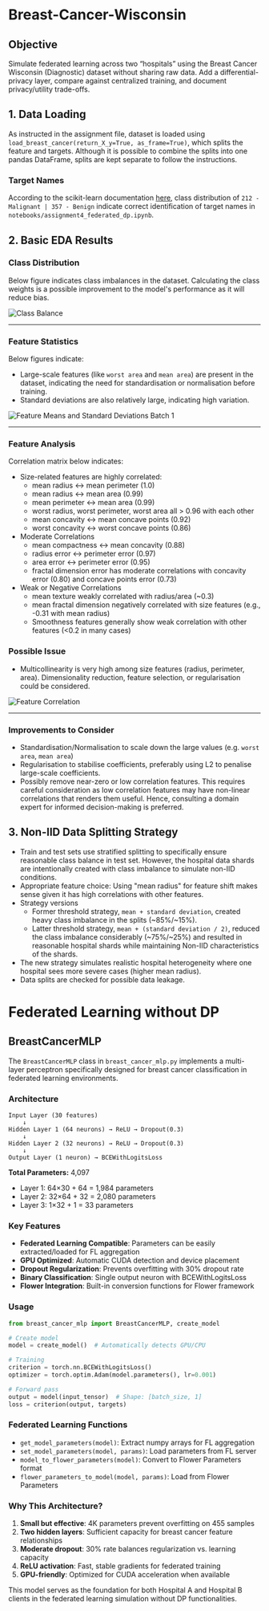 # Breast-Cancer-Wisconsin

## Objective

Simulate federated learning across two “hospitals” using the Breast Cancer Wisconsin (Diagnostic) dataset without sharing raw data. Add a differential-privacy layer, compare against centralized training, and document privacy/utility trade-offs.

## 1. Data Loading
As instructed in the assignment file, dataset is loaded using ```load_breast_cancer(return_X_y=True, as_frame=True)```, which splits the feature and targets. Although it is possible to combine the splits into one pandas DataFrame, splits are kept separate to follow the instructions.

### Target Names
According to the scikit-learn documentation [here](https://scikit-learn.org/stable/datasets/toy_dataset.html#breast-cancer-dataset), class distribution of ```212 - Malignant | 357 - Benign``` indicate correct identification of target names in ```notebooks/assignment4_federated_dp.ipynb```.

## 2. Basic EDA Results

### Class Distribution
Below figure indicates class imbalances in the dataset. Calculating the class weights is a possible improvement to the model's performance as it will reduce bias.

![Class Balance](docs/figures_as_png/1_class_balance.png)

---

### Feature Statistics
Below figures indicate:
- Large-scale features (like ```worst area``` and ```mean area```) are present in the dataset, indicating the need for standardisation or normalisation before training.
- Standard deviations are also relatively large, indicating high variation.

![Feature Means and Standard Deviations Batch 1](docs/figures_as_png/2_feature_means_and_std_batch_1.png)

---

### Feature Analysis
Correlation matrix below indicates:
- Size-related features are highly correlated:
    - mean radius ↔ mean perimeter (1.0)
    - mean radius ↔ mean area (0.99)
    - mean perimeter ↔ mean area (0.99)
    - worst radius, worst perimeter, worst area all > 0.96 with each other
    - mean concavity ↔ mean concave points (0.92)
    - worst concavity ↔ worst concave points (0.86)
- Moderate Correlations
    - mean compactness ↔ mean concavity (0.88)
    - radius error ↔ perimeter error (0.97)
    - area error ↔ perimeter error (0.95)
    - fractal dimension error has moderate correlations with concavity error (0.80) and concave points error (0.73)
- Weak or Negative Correlations
    - mean texture weakly correlated with radius/area (~0.3)
    - mean fractal dimension negatively correlated with size features (e.g., -0.31 with mean radius)
    - Smoothness features generally show weak correlation with other features (<0.2 in many cases)

### Possible Issue
- Multicollinearity is very high among size features (radius, perimeter, area). Dimensionality reduction, feature selection, or regularisation could be considered.

![Feature Correlation](docs/figures_as_png/3_correlation_heatmap.png)

---

### Improvements to Consider
- Standardisation/Normalisation to scale down the large values (e.g. ```worst area```, ```mean area```)
- Regularisation to stabilise coefficients, preferably using L2 to penalise large-scale coefficients.
- Possibly remove near-zero or low correlation features. This requires careful consideration as low correlation features may have non-linear correlations that renders them useful. Hence, consulting a domain expert for informed decision-making is preferred.

## 3. Non-IID Data Splitting Strategy
- Train and test sets use stratified splitting to specifically ensure reasonable class balance in test set. However, the hospital data shards are intentionally created with class imbalance to simulate non-IID conditions.
- Appropriate feature choice: Using "mean radius" for feature shift makes sense given it has high correlations with other features.
- Strategy versions
    - Former threshold strategy, ```mean + standard deviation```, created heavy class imbalance in the splits (~85%/~15%).
    - Latter threshold strategy, ```mean + (standard deviation / 2)```, reduced the class imbalance considerably (~75%/~25%) and resulted in reasonable hospital shards while maintaining Non-IID characteristics of the shards.
- The new strategy simulates realistic hospital heterogeneity where one hospital sees more severe cases (higher mean radius).
- Data splits are checked for possible data leakage.

# Federated Learning without DP

## BreastCancerMLP

The `BreastCancerMLP` class in `breast_cancer_mlp.py` implements a multi-layer perceptron specifically designed for breast cancer classification in federated learning environments.

### Architecture

```
Input Layer (30 features) 
    ↓
Hidden Layer 1 (64 neurons) → ReLU → Dropout(0.3)
    ↓  
Hidden Layer 2 (32 neurons) → ReLU → Dropout(0.3)
    ↓
Output Layer (1 neuron) → BCEWithLogitsLoss
```

**Total Parameters:** 4,097
- Layer 1: 64×30 + 64 = 1,984 parameters
- Layer 2: 32×64 + 32 = 2,080 parameters  
- Layer 3: 1×32 + 1 = 33 parameters

### Key Features

- **Federated Learning Compatible**: Parameters can be easily extracted/loaded for FL aggregation
- **GPU Optimized**: Automatic CUDA detection and device placement
- **Dropout Regularization**: Prevents overfitting with 30% dropout rate
- **Binary Classification**: Single output neuron with BCEWithLogitsLoss
- **Flower Integration**: Built-in conversion functions for Flower framework

### Usage

```python
from breast_cancer_mlp import BreastCancerMLP, create_model

# Create model
model = create_model()  # Automatically detects GPU/CPU

# Training
criterion = torch.nn.BCEWithLogitsLoss()
optimizer = torch.optim.Adam(model.parameters(), lr=0.001)

# Forward pass
output = model(input_tensor)  # Shape: [batch_size, 1]
loss = criterion(output, targets)
```

### Federated Learning Functions

- `get_model_parameters(model)`: Extract numpy arrays for FL aggregation
- `set_model_parameters(model, params)`: Load parameters from FL server
- `model_to_flower_parameters(model)`: Convert to Flower Parameters format
- `flower_parameters_to_model(model, params)`: Load from Flower Parameters

### Why This Architecture?

1. **Small but effective**: 4K parameters prevent overfitting on 455 samples
2. **Two hidden layers**: Sufficient capacity for breast cancer feature relationships
3. **Moderate dropout**: 30% rate balances regularization vs. learning capacity
4. **ReLU activation**: Fast, stable gradients for federated training
5. **GPU-friendly**: Optimized for CUDA acceleration when available

This model serves as the foundation for both Hospital A and Hospital B clients in the federated learning simulation without DP functionalities.
